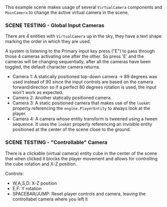 This example scene makes usage of several `VirtualCamera` components and `MainCamera` to change the active virtual camera in the scene.

### SCENE TESTING - Global Input Cameras
There are 4 entities with `VirtualCamera` up in the sky, they have a text shape marking the order in which they are used.

A system is listening to the Primary input key press ("E") to pass through those 4 cameras activating one after the other. So press 'E' and the cameras will be changing sequentially, after all the cameras have been toggled, the default character camera returns.

* Camera 1: A statically positioned top-down camera -> 89 degrees was used instead of 90 since the input controls are based on the camera forward/direction so if a perfect 80 degrees rotation is used, the input won't work as expected. 
* Camera 2: Another statically positioned camera.
* Camera 3: A static positioned camera that makes use of the `lookAt` property referencing the `engine.PlayerEntity` to always look at the player.
* Camera 4: A camera whose entity transform is tweened using a tween sequence. It uses the `lookAt` property referencing an invisible entity positioned at the center of the scene close to the ground.

### SCENE TESTING - "Controllable" Camera

There is a clickable (virtual camera) entity cube in the center of the scene that when clicked it blocks the player movement and allows for controlling the cube rotation and X-Z position.

Controls:
* W,A,S,D: X-Z position
* E,F: Y rotation
* SPACEBAR/JUMP: Reset player controls and camera, leaving the controllabel camera where you left it
